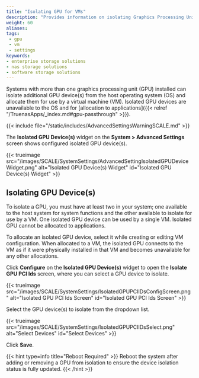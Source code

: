 ```yaml
---
title: "Isolating GPU for VMs"
description: "Provides information on isolating Graphics Processing Units (GPU) installed in your system."
weight: 60
aliases:
tags:
 - gpu
 - vm
 - settings
keywords:
- enterprise storage solutions
- nas storage solutions
- software storage solutions
---
```


Systems with more than one graphics processing unit (GPU) installed can isolate additional GPU device(s) from the host operating system (OS) and allocate them for use by a virtual machine (VM).
Isolated GPU devices are unavailable to the OS and for [allocation to applications]({{< relref "/TruenasApps/_index.md#gpu-passthrough" >}}).

{{< include file="/static/includes/AdvancedSettingsWarningSCALE.md" >}}

The **Isolated GPU Device(s)** widget on the **System > Advanced Settings** screen shows configured isolated GPU device(s).

{{< trueimage src="/images/SCALE/SystemSettings/AdvancedSettingIsolatedGPUDeviceWidget.png" alt="Isolated GPU Device(s) Widget" id="Isolated GPU Device(s) Widget" >}}

## Isolating GPU Device(s)

To isolate a GPU, you must have at least two in your system; one available to the host system for system functions and the other available to isolate for use by a VM.
One isolated GPU device can be used by a single VM.
Isolated GPU cannot be allocated to applications.

To allocate an isolated GPU device, select it while creating or editing VM configuration.
When allocated to a VM, the isolated GPU connects to the VM as if it were physically installed in that VM and becomes unavailable for any other allocations.

Click **Configure** on the **Isolated GPU Device(s)** widget to open the **Isolate GPU PCI Ids** screen, where you can select a GPU device to isolate.

{{< trueimage src="/images/SCALE/SystemSettings/IsolatedGPUPCIIDsConfigScreen.png" alt="Isolated GPU PCI Ids Screen" id="Isolated GPU PCI Ids Screen" >}}

Select the GPU device(s) to isolate from the dropdown list.

{{< trueimage src="/images/SCALE/SystemSettings/IsolatedGPUPCIIDsSelect.png" alt="Select Devices" id="Select Devices" >}}

Click **Save**.

{{< hint type=info title="Reboot Required" >}}
Reboot the system after adding or removing a GPU from isolation to ensure the device isolation status is fully updated.
{{< /hint >}}
